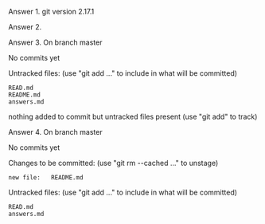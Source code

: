 Answer 1. git version 2.17.1

Answer 2. 

Answer 3. On branch master

No commits yet

Untracked files:
  (use "git add <file>..." to include in what will be committed)

	READ.md
	README.md
	answers.md

nothing added to commit but untracked files present (use "git add" to track)


Answer 4. On branch master

No commits yet

Changes to be committed:
  (use "git rm --cached <file>..." to unstage)

	new file:   README.md

Untracked files:
  (use "git add <file>..." to include in what will be committed)

	READ.md
	answers.md



